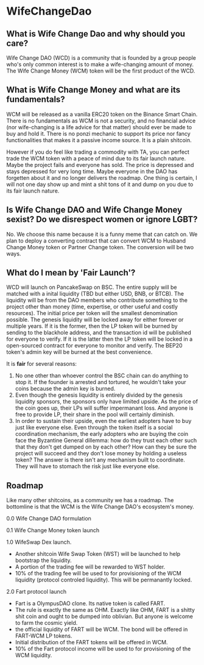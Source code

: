 # WifeChangeDao

## What is Wife Change Dao and why should you care?

Wife Change DAO (WCD) is a community that is founded by a group people who's only common interest is to make a wife-changing amount of money. The Wife Change Money (WCM) token will be the first product of the WCD. 

## What is Wife Change Money and what are its fundamentals?
WCM will be released as a vanilla ERC20 token on the Binance Smart Chain. There is no fundamentals as WCM is not a security, and no financial advice (nor wife-changing is a life advice for that matter) should ever be made to buy and hold it. There is no ponzi mechanic to support its price nor fancy functionalities that makes it a passive income source. It is a plain shitcoin. 

However if you do feel like trading a commodity with TA, you can perfect trade the WCM token with a peace of mind due to its fair launch nature. Maybe the project fails and everyone has sold. The price is depressed and stays depressed for very long time. Maybe everyone in the DAO has forgetten about it and no longer delivers the roadmap. One thing is certain, I will not one day show up and mint a shit tons of it and dump on you due to its fair launch nature. 

## Is Wife Change DAO and Wife Change Money sexist? Do we disrespect women or ignore LGBT?
No. We choose this name because it is a funny meme that can catch on. We plan to deploy a converting contract that can convert WCM to Husband Change Money token or Partner Change token. The conversion will be two ways. 

## What do I mean by 'Fair Launch'?

WCD will launch on PancakeSwap on BSC. The entire supply will be matched with a inital liquidity (TBD but either USD, BNB, or BTCB). The liquidity will be from the DAO members who contribute something to the project other than money (time, expertise, or other useful and costly resources). The initial price per token will the smallest denomination possible. The genesis liquidity will be locked away for either forever or multiple years. If it is the former, then the LP token will be burned by sending to the blackhole address, and the transaction id will be published for everyone to verify. If it is the latter then the LP token will be locked in a open-sourced contract for everyone to monitor and verify. The BEP20 token's admin key will be burned at the best convenience. 

It is **fair** for several reasons:

1. No one other than whoever control the BSC chain can do anything to stop it. If the founder is arrested and tortured, he wouldn't take your coins because the admin key is burned.
2. Even though the genesis liquidity is entirely divided by the genesis liquidity sponsors, the sponsors only have limited upside. As the price of the coin goes up, their LPs will suffer impermanant loss. And anyone is free to provide LP, their share in the pool will certainly diminish. 
3. In order to sustain their upside, even the earliest adopters have to buy just like everyone else. Even through the token itself is a social coordination mechanism, the early adopters who are buying the coin face the Byzantine General dillemma: how do they trust each other such that they don't get dumped on by each other? How can they be sure the project will succeed and they don't lose money by holding a useless token? The answer is there isn't any mechanism built to coordinate. They will have to stomach the risk just like everyone else. 

## Roadmap

Like many other shitcoins, as a community we has a roadmap. The bottomline is that the WCM is the Wife Change DAO's ecosystem's money.

0.0 Wife Change DAO formulation

0.1 Wife Change Money token launch

1.0 WifeSwap Dex launch.
- Another shitcoin Wife Swap Token (WST) will be launched to help bootstrap the liquidity. 
- A portion of the trading fee will be rewarded to WST holder.
- 10% of the trading fee will be used to for provisioning of the WCM liquidity (protocol controled liquidity). This will be permanantly locked. 
	
2.0 Fart protocol launch
- Fart is a OlympusDAO clone. Its native token is called FART.
- The rule is exactly the same as OHM. Exactly like OHM, FART is a shitty shit coin and ought to be dumped into oblivian. But anyone is welcome to farm the cosmic yield.
- the official liquidity of FART will be WCM. The bond will be offered in FART-WCM LP tokens.
- Initial distribution of the FART tokens will be offered in WCM.
- 10% of the Fart protocol income will be used to for provisioning of the WCM liquidity.
